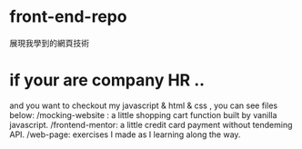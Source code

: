 # front-end-repo
展現我學到的網頁技術
# if your are company HR ..
  and you want to checkout my javascript & html & css , you can see files below:
  /mocking-website : a little shopping cart function built by vanilla javascript.
  /frontend-mentor: a little credit card payment without tendeming API.
  /web-page: exercises I made as I learning along the way.
  

